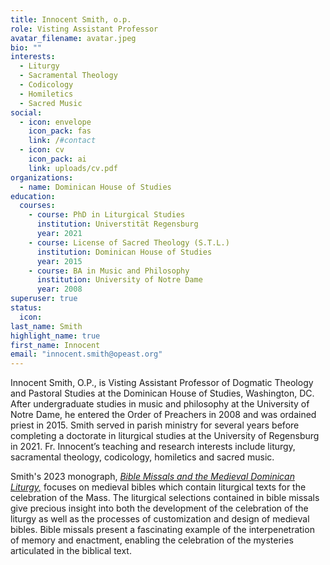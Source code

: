 ```yaml
---
title: Innocent Smith, o.p.
role: Visting Assistant Professor
avatar_filename: avatar.jpeg
bio: ""
interests:
  - Liturgy
  - Sacramental Theology
  - Codicology
  - Homiletics
  - Sacred Music
social:
  - icon: envelope
    icon_pack: fas
    link: /#contact
  - icon: cv
    icon_pack: ai
    link: uploads/cv.pdf
organizations:
  - name: Dominican House of Studies
education:
  courses:
    - course: PhD in Liturgical Studies
      institution: Universtität Regensburg
      year: 2021
    - course: License of Sacred Theology (S.T.L.)
      institution: Dominican House of Studies
      year: 2015
    - course: BA in Music and Philosophy
      institution: University of Notre Dame
      year: 2008
superuser: true
status:
  icon: 
last_name: Smith
highlight_name: true
first_name: Innocent
email: "innocent.smith@opeast.org"
---
```

Innocent Smith, O.P., is Visting Assistant Professor of Dogmatic Theology and Pastoral Studies at the Dominican House of Studies, Washington, DC. After undergraduate studies in music and philosophy at the University of Notre Dame, he entered the Order of Preachers in 2008 and was ordained priest in 2015. Smith served in parish ministry for several years before completing a doctorate in liturgical studies at the University of Regensburg in 2021. Fr. Innocent’s teaching and research interests include liturgy, sacramental theology, codicology, homiletics and sacred music.

Smith's 2023 monograph, [*Bible Missals and the Medieval Dominican Liturgy,*](https://www.degruyter.com/document/isbn/9783110792430/html) focuses on medieval bibles which contain liturgical texts for the celebration of the Mass. The liturgical selections contained in bible missals give precious insight into both the development of the celebration of the liturgy as well as the processes of customization and design of medieval bibles. Bible missals present a fascinating example of the interpenetration of memory and enactment, enabling the celebration of the mysteries articulated in the biblical text.

